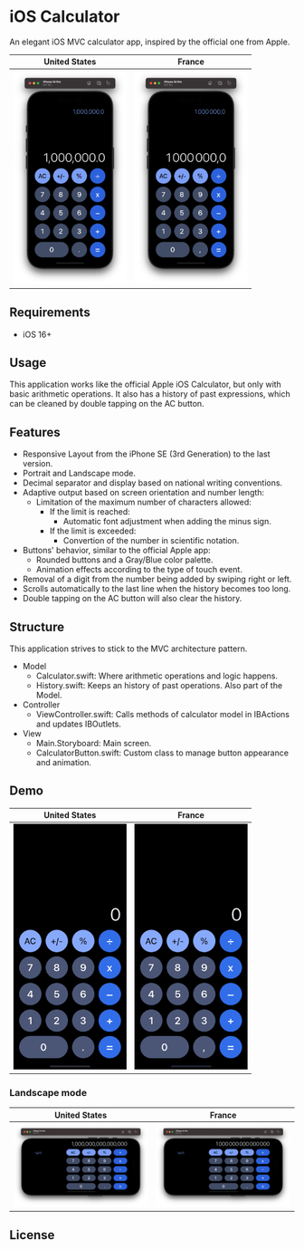 #  iOS Calculator 

An elegant iOS MVC calculator app, inspired by the official one from Apple.

|United States|France|
|--|--|
|<img src="/Resources/iPhone-14-Pro-Portrait-USA.png" width="200">|<img src="/Resources/iPhone-14-Pro-Portrait-FRA.png" width="200">|

## Requirements

* iOS 16+

## Usage

This application works like the official Apple iOS Calculator, but only with basic arithmetic operations.
It also has a history of past expressions, which can be cleaned by double tapping on the AC button.

## Features

* Responsive Layout from the iPhone SE (3rd Generation) to the last version.
* Portrait and Landscape mode.
* Decimal separator and display based on national writing conventions.
* Adaptive output based on screen orientation and number length:
    * Limitation of the maximum number of characters allowed:
        * If the limit is reached:
            * Automatic font adjustment when adding the minus sign.
        * If the limit is exceeded:
            * Convertion of the number in scientific notation.
* Buttons' behavior, similar to the official Apple app:
	* Rounded buttons and a Gray/Blue color palette.
    * Animation effects according to the type of touch event.
* Removal of a digit from the number being added by swiping right or left.
* Scrolls automatically to the last line when the history becomes too long.
* Double tapping on the AC button will also clear the history.

## Structure

This application strives to stick to the MVC architecture pattern.
* Model
    * Calculator.swift: Where arithmetic operations and logic happens.
    * History.swift: Keeps an history of past operations. Also part of the Model.
* Controller
    * ViewController.swift: Calls methods of calculator model in IBActions and updates IBOutlets.
* View
    * Main.Storyboard: Main screen.
    * CalculatorButton.swift: Custom class to manage button appearance and animation.

## Demo

|United States|France|
|--|--|
|<img src="/Resources/Demo-iPhone-14-Pro-Portrait-USA.gif" width="200">|<img src="/Resources/Demo-iPhone-14-Pro-Portrait-FRA.gif" width="200">|

### Landscape mode

|United States|France|
|--|--|
|<img src="/Resources/iPhone-14-Pro-Landscape-USA.png" width="300">|<img src="/Resources/iPhone-14-Pro-Landscape-FRA.png" width="300">|


## License

